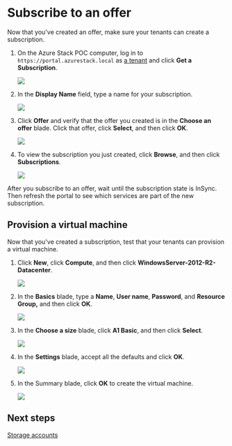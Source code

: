 ﻿<properties
	pageTitle="Subscribe to an offer and then provision a VM in Azure Stack (tenant) | Microsoft Azure"
	description="As a tenant, learn how to subscribe to an offer and then provision a VM in Azure Stack."
	services="azure-stack"
	documentationCenter=""
	authors="ErikjeMS"
	manager="v-kiwhit"
	editor=""/>

<tags
	ms.service="azure-stack"
	ms.workload="na"
	ms.tgt_pltfrm="na"
	ms.devlang="na"
	ms.topic="article"
	ms.date="01/29/2016"
	ms.author="erikje"/>

# Subscribe to an offer

Now that you've created an offer, make sure your tenants can create a subscription.

1.  On the Azure Stack POC computer, log in to `https://portal.azurestack.local` as [a tenant](azure-stack-connect-azure-stack.md#log-in-as-a-tenant) and click **Get a Subscription**.

    ![](media/azure-stack-subscribe-plan-provision-vm/image1.png)

2.  In the **Display Name** field, type a name for your subscription.

	![](media/azure-stack-subscribe-plan-provision-vm/image2.png)

3.  Click **Offer** and verify that the offer you created is in the **Choose an offer** blade. Click that offer, click **Select**, and then click **OK**.  

	![](media/azure-stack-subscribe-plan-provision-vm/image3.png)

4.  To view the subscription you just created, click **Browse**, and then click **Subscriptions**.  

	![](media/azure-stack-subscribe-plan-provision-vm/image4.png)

After you subscribe to an offer, wait until the subscription state is InSync. Then refresh the portal to see which services are part of the new subscription.

## Provision a virtual machine

Now that you've created a subscription, test that your tenants can provision a virtual machine.

1.  Click **New**, click **Compute**, and then click **WindowsServer-2012-R2-Datacenter**.  

	![](media/azure-stack-subscribe-plan-provision-vm/image5.png)

2.  In the **Basics** blade, type a **Name**, **User name**, **Password**, and **Resource Group,** and then click **OK**.  

	![](media/azure-stack-subscribe-plan-provision-vm/image6.png)

3.  In the **Choose a size** blade, click **A1 Basic**, and then click **Select**.  

	![](media/azure-stack-subscribe-plan-provision-vm/image7.png)

4.  In the **Settings** blade, accept all the defaults and click **OK**.  

	![](media/azure-stack-subscribe-plan-provision-vm/image8.png)

5.  In the Summary blade, click **OK** to create the virtual machine.  

	![](media/azure-stack-subscribe-plan-provision-vm/image9.png)



## Next steps

[Storage accounts](azure-stack-provision-storage-account.md)
